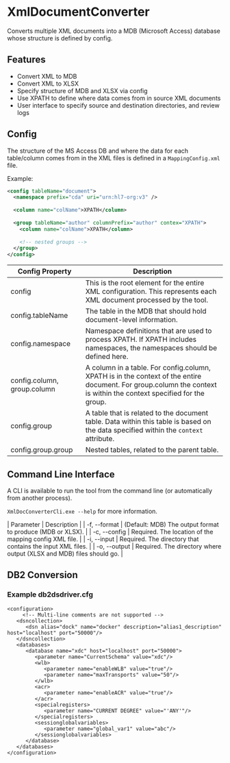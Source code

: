 # XmlDocumentConverter
Converts multiple XML documents into a MDB (Microsoft Access) database whose structure is defined by config.

## Features

* Convert XML to MDB
* Convert XML to XLSX
* Specify structure of MDB and XLSX via config
* Use XPATH to define where data comes from in source XML documents
* User interface to specify source and destination directories, and review logs

## Config

The structure of the MS Access DB and where the data for each table/column comes from in the XML files is defined in a `MappingConfig.xml` file.

Example:

```xml
<config tableName="document">
  <namespace prefix="cda" uri="urn:hl7-org:v3" />
  
  <column name="colName">XPATH</column>
  
  <group tableName="author" columnPrefix="author" contex="XPATH">
    <column name="colName">XPATH</column>
    
    <!-- nested groups -->
  </group>
</config>
```

| Config Property | Description |
| --------------- | ----------- |
| config | This is the root element for the entire XML configuration. This represents each XML document processed by the tool. |
| config.tableName | The table in the MDB that should hold document-level information. |
| config.namespace | Namespace definitions that are used to process XPATH. If XPATH includes namespaces, the namespaces should be defined here. |
| config.column, group.column | A column in a table. For config.column, XPATH is in the context of the entire document. For group.column the context is within the context specified for the group. |
| config.group | A table that is related to the document table. Data within this table is based on the data specified within the `context` attribute. |
| config.group.group | Nested tables, related to the parent table. |

## Command Line Interface

A CLI is available to run the tool from the command line (or automatically from another process).

`XmlDocConverterCli.exe --help` for more information.

| Parameter | Description |
| -f, --format | (Default: MDB) The output format to produce (MDB or XLSX). |
|  -c, --config | Required. The location of the mapping config XML file. |
| -i, --input | Required. The directory that contains the input XML files. |
| -o, --output | Required. The directory where output (XLSX and MDB) files should go. |


## DB2 Conversion

### Example db2dsdriver.cfg

```
<configuration>
     <!-- Multi-line comments are not supported -->
   <dsncollection>
      <dsn alias="dock" name="docker" description="alias1_description" host="localhost" port="50000"/>
   </dsncollection>
   <databases>
      <database name="xdc" host="localhost" port="50000">
         <parameter name="CurrentSchema" value="xdc"/>
         <wlb>
            <parameter name="enableWLB" value="true"/>
            <parameter name="maxTransports" value="50"/>
         </wlb>
         <acr>
            <parameter name="enableACR" value="true"/>
         </acr>
         <specialregisters>
            <parameter name="CURRENT DEGREE" value="'ANY'"/>
         </specialregisters>
         <sessionglobalvariables>
            <parameter name="global_var1" value="abc"/>
         </sessionglobalvariables>
      </database>
   </databases>
</configuration>
```